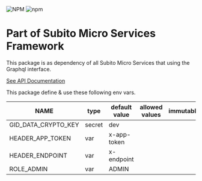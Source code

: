 ![NPM](https://img.shields.io/npm/l/subito-graphql?color=blue&style=for-the-badge) ![npm](https://img.shields.io/npm/v/subito-graphql?style=for-the-badge)

# Part of Subito Micro Services Framework

This package is as dependency of all Subito Micro Services that using the Graphql interface.

[See API Documentation](https://github.com/Xavius1/subito-doc/blob/main/doc/index.md)

This package define & use these following env vars.

| NAME | type | default value | allowed values | immutable |
| ---- | ---- | ------------- | -------------- | --------- |
| GID_DATA_CRYPTO_KEY | secret | dev |  |  |
| HEADER_APP_TOKEN | var | x-app-token |  |  |
| HEADER_ENDPOINT | var | x-endpoint |  |  |
| ROLE_ADMIN | var | ADMIN |  |  |
